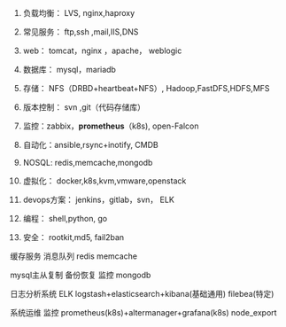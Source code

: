 1.  负载均衡： LVS, nginx,haproxy

2. 常见服务： ftp,ssh ,mail,IIS,DNS

3. web： tomcat，nginx ，apache， weblogic

4. 数据库： mysql，mariadb

5. 存储： NFS（DRBD+heartbeat+NFS）, Hadoop,FastDFS,HDFS,MFS

6. 版本控制： svn ,git（代码存储库）

7. 监控：zabbix，**prometheus**（k8s), open-Falcon

8. 自动化：ansible,rsync+inotify, CMDB

9. NOSQL: redis,memcache,mongodb

10. 虚拟化： docker,k8s,kvm,vmware,openstack

11. devops方案： jenkins，gitlab，svn， ELK

12. 编程： shell,python, go

13. 安全： rootkit,md5, fail2ban





缓存服务  消息队列 redis  memcache 

mysql主从复制 备份恢复 监控  mongodb

日志分析系统 ELK      logstash+elasticsearch+kibana(基础通用)         filebea(特定)

系统运维   监控  prometheus(k8s)+altermanager+grafana(k8s)   node_export 

